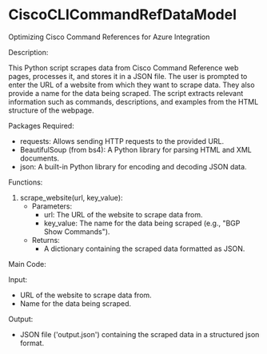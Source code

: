 # CiscoCLICommandRefDataModel
Optimizing Cisco Command References for Azure Integration

Description:

This Python script scrapes data from Cisco Command Reference web pages, processes it, and stores it in a JSON file. The user is prompted to enter the URL of a website from which they want to scrape data. They  also provide a name for the data being scraped. The script extracts relevant information such as commands, descriptions, and examples from the HTML structure of the webpage.

Packages Required:
- requests: Allows sending HTTP requests to the provided URL.
- BeautifulSoup (from bs4): A Python library for parsing HTML and XML documents.
- json: A built-in Python library for encoding and decoding JSON data.

Functions:

1. scrape_website(url, key_value):
    - Parameters:
        - url: The URL of the website to scrape data from.
        - key_value: The name for the data being scraped (e.g., "BGP Show Commands").
    - Returns:
        - A dictionary containing the scraped data formatted as JSON.

Main Code:

Input:
- URL of the website to scrape data from.
- Name for the data being scraped.

Output:
- JSON file ('output.json') containing the scraped data in a structured json format.


